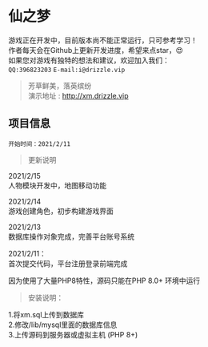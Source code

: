# 仙之梦

游戏正在开发中，目前版本尚不能正常运行，只可参考学习！  
作者每天会在Github上更新开发进度，希望来点star，😍  
如果您对游戏有独特的想法和建议，欢迎加入我们：  
`QQ:396823203` `E-mail:i@drizzle.vip`

>芳草鲜美，落英缤纷  
演示地址 : http://xm.drizzle.vip

## 项目信息  
`开始时间：2021/2/11`

>更新说明


2021/2/15  
人物模块开发中，地图移动功能

2021/2/14  
游戏创建角色，初步构建游戏界面

2021/2/13  
数据库操作对象完成，完善平台账号系统

2021/2/11：  
首次提交代码，平台注册登录前端完成

因为使用了大量PHP8特性，源码只能在PHP 8.0+ 环境中运行  

>安装说明：  

1.将xm.sql上传到数据库  
2.修改/lib/mysql里面的数据库信息  
3.上传源码到服务器或虚拟主机 (PHP 8+)


